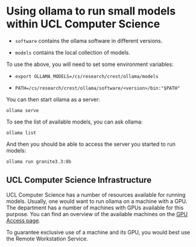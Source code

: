 Using ollama to run small models within UCL Computer Science
============================================================

- `software` contains the ollama software in different versions.

- `models` contains the local collection of models.

To use the above, you will need to set some environment variables:

- `export OLLAMA_MODELS=/cs/research/crest/ollama/models`

- `PATH=/cs/research/crest/ollama/software/<version>/bin:"$PATH"`

You can then start ollama as a server:

```
ollama serve
```

To see the list of available models, you can ask ollama:

```
ollama list
```

And then you should be able to access the server you started to run models:

```
ollama run granite3.3:8b
```

## UCL Computer Science Infrastructure

UCL Computer Science has a number of resources available for running models.
Usually, one would want to run ollama on a machine with a GPU.
The department has a number of machines with GPUs available for this purpose.
You can find an overview of the available machines on the [GPU Access page](https://tsg.cs.ucl.ac.uk/gpu-access/).

To guarantee exclusive use of a machine and its GPU, you would best use the Remote Workstation Service.

